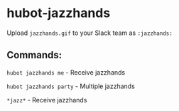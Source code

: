 # hubot-jazzhands
Upload `jazzhands.gif` to your Slack team as `:jazzhands:`
## Commands:

`hubot jazzhands me` - Receive jazzhands

`hubot jazzhands party` - Multiple jazzhands

`*jazz*` - Receive jazzhands
